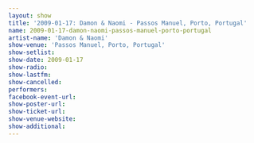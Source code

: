 ```yaml
---
layout: show
title: '2009-01-17: Damon & Naomi - Passos Manuel, Porto, Portugal'
name: 2009-01-17-damon-naomi-passos-manuel-porto-portugal
artist-name: 'Damon & Naomi'
show-venue: 'Passos Manuel, Porto, Portugal'
show-setlist: 
show-date: 2009-01-17
show-radio: 
show-lastfm: 
show-cancelled: 
performers: 
facebook-event-url: 
show-poster-url: 
show-ticket-url: 
show-venue-website: 
show-additional: 
---
```


